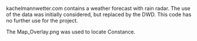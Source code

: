 
kachelmannwetter.com contains a weather forecast with rain radar. The use of the data was initially considered, but replaced by the DWD. This code has no further use for the project.

The Map_Overlay.png was used to locate Constance.
